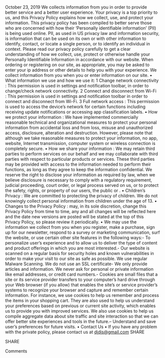 October 23, 2019
We collects information from you in order to provide better service and a better user experience. Your privacy is a top priority to us, and this Privacy Policy explains how we collect, use, and protect your information.
This privacy policy has been compiled to better serve those who are concerned with how their ‘Personally identifiable information’ (PII) is being used online. PII, as used in US privacy law and information security, is information that can be used on its own or with other information to identify, contact, or locate a single person, or to identify an individual in context. Please read our privacy policy carefully to get a clear understanding of how we collect, use, protect or otherwise handle your Personally Identifiable Information in accordance with our website.
When ordering or registering on our site, as appropriate, you may be asked to enter your ip address or other details to help you with your experience.
We collect information from you when you or enter information on our site.
    •    What information we use and how we use it:
    1    Change network connectivity : This permission is used in settings and notification toolbar, in order to change/check network connectivity.
    2    Connect and disconnect from Wi-Fi : This permission is used in settings and notification toolbar in order to connect and disconnect from Wi-Fi.
    3  Full network access : This permission is used to access the device’s network for certain functions including receiving update notifications or accessing app classification labels.
    •    How we protect your information : We have implemented commercially reasonable technical and organizational measures to protect your personal information from accidental loss and from loss, misuse and unauthorized access, disclosure, alteration and destruction. However, please note that although we take reasonable measures to protect your information, no app, website, Internet transmission, computer system or wireless connection is completely secure.
    •    How we share your information : We may retain third parties to perform services on our behalf and we may collaborate with third parties with respect to particular products or services. These third parties may be provided with access to the information needed to perform their functions, as long as they agree to keep the information confidential. We reserve the right to disclose your information as required by law, when we believe disclosure is necessary to comply with a regulatory requirement, judicial proceeding, court order, or legal process served on us, or to protect the safety, rights, or property of our users, the public or .
    •    Children’s Privacy : We are committed to protecting the privacy of children. We do not knowingly collect personal information from children under the age of 13.
    •    Changes to the Privacy Policy : may, in its sole discretion, change this Privacy Policy from time to time, any and all changes will be reflected here and the date new versions are posted will be stated at the top of this Privacy Policy, so please review it periodically.
    •    We may use the information we collect from you when you register, make a purchase, sign up for our newsletter, respond to a survey or marketing communication, surf the website, or use certain other site features in the following ways:- To personalize user’s experience and to allow us to deliver the type of content and product offerings in which you are most interested.- Our website is scanned on a regular basis for security holes and known vulnerabilities in order to make your visit to our site as safe as possible. We use regular Malware Scanning. We do not use an SSL certificate- We only provide articles and information. We never ask for personal or private information like email addresses, or credit card numbers.- Cookies are small files that a site or its service provider transfers to your computer’s hard drive through your Web browser (if you allow) that enables the site’s or service provider’s systems to recognize your browser and capture and remember certain information. For instance, we use cookies to help us remember and process the items in your shopping cart. They are also used to help us understand your preferences based on previous or current site activity, which enables us to provide you with improved services. We also use cookies to help us compile aggregate data about site traffic and site interaction so that we can offer better site experiences and tools in the future.– Understand and save user’s preferences for future visits.
    •    Contact Us
    •    If you have any problem with the private policy, please contact us at djdjs@gmail.com
SHARE



SHARE

Comments
